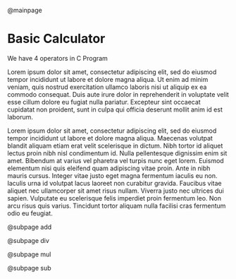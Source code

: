 @mainpage

# Basic Calculator

We have 4 operators in C Program


Lorem ipsum dolor sit amet, consectetur adipiscing elit, sed do eiusmod tempor incididunt ut labore et dolore magna aliqua. Ut enim ad minim veniam, quis nostrud exercitation ullamco laboris nisi ut aliquip ex ea commodo consequat. Duis aute irure dolor in reprehenderit in voluptate velit esse cillum dolore eu fugiat nulla pariatur. Excepteur sint occaecat cupidatat non proident, sunt in culpa qui officia deserunt mollit anim id est laborum.

Lorem ipsum dolor sit amet, consectetur adipiscing elit, sed do eiusmod tempor incididunt ut labore et dolore magna aliqua. Maecenas volutpat blandit aliquam etiam erat velit scelerisque in dictum. Nibh tortor id aliquet lectus proin nibh nisl condimentum id. Nulla pellentesque dignissim enim sit amet. Bibendum at varius vel pharetra vel turpis nunc eget lorem. Euismod elementum nisi quis eleifend quam adipiscing vitae proin. Ante in nibh mauris cursus. Integer vitae justo eget magna fermentum iaculis eu non. Iaculis urna id volutpat lacus laoreet non curabitur gravida. Faucibus vitae aliquet nec ullamcorper sit amet risus nullam. Viverra justo nec ultrices dui sapien. Vulputate eu scelerisque felis imperdiet proin fermentum leo. Non arcu risus quis varius. Tincidunt tortor aliquam nulla facilisi cras fermentum odio eu feugiat.

@subpage add

@subpage div

@subpage mul

@subpage sub